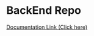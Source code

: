 # BackEnd Repo

<a href="https://drive.google.com/file/d/1vk0V0PENaPM_B10kBPp_At8qJa6lKhbv/view?usp=sharing">Documentation Link (Click here)</a>